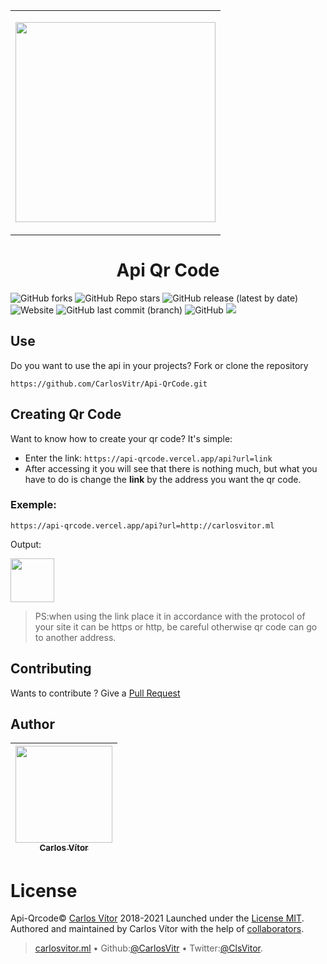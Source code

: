 <table align="center">
    <tbody>
        <tr>
            <td height=320>
<p align="center">
<img align="center"  width="320" height="320" src="https://api-qrcode.vercel.app/api?url=https://github.com/CarlosVitr/Api-QrCode">
</td>
        </tr>
    </tbody>
</table>

<h1 align="center"> Api Qr Code </h1>

![GitHub forks](https://img.shields.io/github/forks/carlosvitr/api-qrcode?color=red&style=for-the-badge)
![GitHub Repo stars](https://img.shields.io/github/stars/carlosvitr/api-qrcode?color=red&style=for-the-badge)
![GitHub release (latest by date)](https://img.shields.io/github/v/release/carlosvitr/api-qrcode?color=9cf&style=for-the-badge)
![Website](https://img.shields.io/website?down_color=red&down_message=offline&style=for-the-badge&up_color=green&up_message=Online&url=https%3A%2F%2Fapi-qrcode.vercel.app)
![GitHub last commit (branch)](https://img.shields.io/github/last-commit/carlosvitr/api-qrcode/main?color=9cf&style=for-the-badge)
![GitHub](https://img.shields.io/github/license/carlosvitr/Api-qrcode?style=for-the-badge)
<a href="http://carlosvitor.ml/"><img src="https://img.shields.io/badge/made_by_carlos-022d36.svg?style=for-the-badge&logo=dev.to&logoColor=white"></a>

</p>

## Use

Do you want to use the api in your projects?  Fork or clone the repository

```
https://github.com/CarlosVitr/Api-QrCode.git
```
## Creating Qr Code

Want to know how to create your qr code?  It's simple:
- Enter the link: `https://api-qrcode.vercel.app/api?url=link`
- After accessing it you will see that there is nothing much, but what you have to do is change the <strong>link</strong> by the address you want the qr code.

### Exemple:
```
https://api-qrcode.vercel.app/api?url=http://carlosvitor.ml
```

Output: 

<img align="center"  width="70" height="70" src="https://api-qrcode.vercel.app/api?url=http://carlosvitor.ml">

> PS:when using the link place it in accordance with the protocol of your site it can be https or http, be careful otherwise qr code can go to another address.

## Contributing 

Wants to contribute ? Give a <a href="https://github.com/CarlosVitr/Api-QrCode/pulls">Pull Request</a>

## Author

| [<img src="https://avatars.githubusercontent.com/u/43506171?s=460&v=4" width="155"><br><sub> Carlos Vítor </sub>](https://github.com/carlosvitr) |
| :---: |
 
# License

Api-Qrcode© <a href="http://carlosvitor.ml">Carlos Vítor</a> 2018-2021 Launched under the [License MIT](https://github.com/CarlosVitr/Api-Qrcode/blob/main/LICENSE). Authored and maintained by Carlos Vítor with the help of <a href="https://github.com/carlosvitr/api-qrcode/graphs/contributors">collaborators</a>.
> <a href="http://carlosvitor.ml">carlosvitor.ml</a> • Github:<a href="https://github.com/carlosvitr">@CarlosVitr</a> • Twitter:<a href="https://twitter.com/ClsVitor">@ClsVitor</a>.
